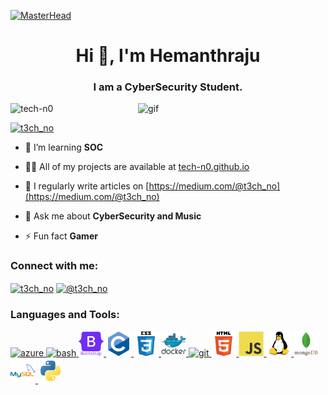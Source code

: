 [![MasterHead](https://camo.githubusercontent.com/a99c01b32f7f9257ff5830e997aa1e4251013f86ded3fbbdf692ffe9de11da65/68747470733a2f2f6769746875622e626c6f672f77702d636f6e74656e742f75706c6f6164732f323032312f30362f4769744875622d4275672d426f756e74795f666f722d736f6369616c2e706e673f726573697a653d31383030253243363330)](https://tech-n0.github.io)
<h1 align="center">Hi 👋, I'm Hemanthraju</h1>
<h3 align="center">I am a CyberSecurity Student.</h3>
<img src="https://cdn.dribbble.com/users/1059583/screenshots/4171367/coding-freak.gif" alt="gif" width="300" align="right">
<p align="left"> <img src="https://komarev.com/ghpvc/?username=tech-n0&label=Profile%20views&color=0e75b6&style=flat" alt="tech-n0" /> </p>

<p align="left"> <a href="https://twitter.com/t3ch_no" target="blank"><img src="https://img.shields.io/twitter/follow/t3ch_no?logo=twitter&style=for-the-badge" alt="t3ch_no" /></a> </p>

- 🌱 I’m learning **SOC**

- 👨‍💻 All of my projects are available at [tech-n0.github.io](tech-n0.github.io)

- 📝 I regularly write articles on [https://medium.com/@t3ch_no](https://medium.com/@t3ch_no)

- 💬 Ask me about **CyberSecurity and Music**

- ⚡ Fun fact **Gamer**

<h3 align="left">Connect with me:</h3>
<p align="left">
<a href="https://twitter.com/t3ch_no" target="blank"><img align="center" src="https://raw.githubusercontent.com/rahuldkjain/github-profile-readme-generator/master/src/images/icons/Social/twitter.svg" alt="t3ch_no" height="30" width="40" /></a>
<a href="https://medium.com/@t3ch_no" target="blank"><img align="center" src="https://raw.githubusercontent.com/rahuldkjain/github-profile-readme-generator/master/src/images/icons/Social/medium.svg" alt="@t3ch_no" height="30" width="40" /></a>
</p>

<h3 align="left">Languages and Tools:</h3>
<p align="left"> <a href="https://azure.microsoft.com/en-in/" target="_blank" rel="noreferrer"> <img src="https://www.vectorlogo.zone/logos/microsoft_azure/microsoft_azure-icon.svg" alt="azure" width="40" height="40"/> </a> <a href="https://www.gnu.org/software/bash/" target="_blank" rel="noreferrer"> <img src="https://www.vectorlogo.zone/logos/gnu_bash/gnu_bash-icon.svg" alt="bash" width="40" height="40"/> </a> <a href="https://getbootstrap.com" target="_blank" rel="noreferrer"> <img src="https://raw.githubusercontent.com/devicons/devicon/master/icons/bootstrap/bootstrap-plain-wordmark.svg" alt="bootstrap" width="40" height="40"/> </a> <a href="https://www.cprogramming.com/" target="_blank" rel="noreferrer"> <img src="https://raw.githubusercontent.com/devicons/devicon/master/icons/c/c-original.svg" alt="c" width="40" height="40"/> </a> <a href="https://www.w3schools.com/css/" target="_blank" rel="noreferrer"> <img src="https://raw.githubusercontent.com/devicons/devicon/master/icons/css3/css3-original-wordmark.svg" alt="css3" width="40" height="40"/> </a> <a href="https://www.docker.com/" target="_blank" rel="noreferrer"> <img src="https://raw.githubusercontent.com/devicons/devicon/master/icons/docker/docker-original-wordmark.svg" alt="docker" width="40" height="40"/> </a> <a href="https://git-scm.com/" target="_blank" rel="noreferrer"> <img src="https://www.vectorlogo.zone/logos/git-scm/git-scm-icon.svg" alt="git" width="40" height="40"/> </a> <a href="https://www.w3.org/html/" target="_blank" rel="noreferrer"> <img src="https://raw.githubusercontent.com/devicons/devicon/master/icons/html5/html5-original-wordmark.svg" alt="html5" width="40" height="40"/> </a> <a href="https://developer.mozilla.org/en-US/docs/Web/JavaScript" target="_blank" rel="noreferrer"> <img src="https://raw.githubusercontent.com/devicons/devicon/master/icons/javascript/javascript-original.svg" alt="javascript" width="40" height="40"/> </a> <a href="https://www.linux.org/" target="_blank" rel="noreferrer"> <img src="https://raw.githubusercontent.com/devicons/devicon/master/icons/linux/linux-original.svg" alt="linux" width="40" height="40"/> </a> <a href="https://www.mongodb.com/" target="_blank" rel="noreferrer"> <img src="https://raw.githubusercontent.com/devicons/devicon/master/icons/mongodb/mongodb-original-wordmark.svg" alt="mongodb" width="40" height="40"/> </a> <a href="https://www.mysql.com/" target="_blank" rel="noreferrer"> <img src="https://raw.githubusercontent.com/devicons/devicon/master/icons/mysql/mysql-original-wordmark.svg" alt="mysql" width="40" height="40"/> </a> <a href="https://www.python.org" target="_blank" rel="noreferrer"> <img src="https://raw.githubusercontent.com/devicons/devicon/master/icons/python/python-original.svg" alt="python" width="40" height="40"/> </a></p>

